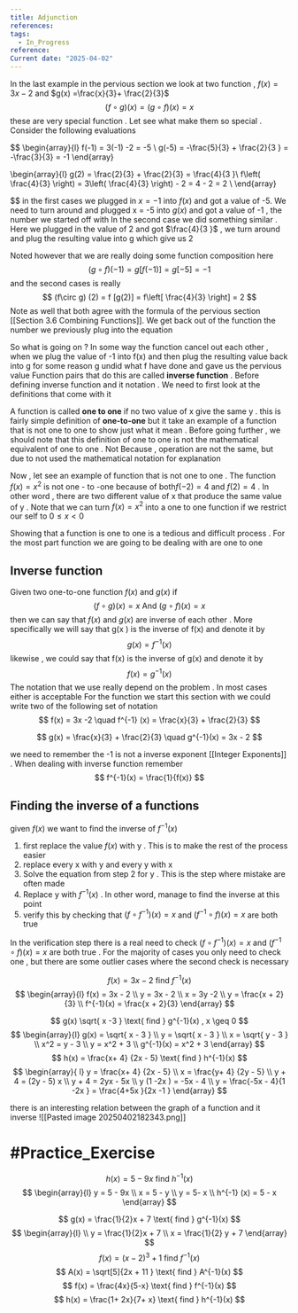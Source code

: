```yaml
---
title: Adjunction
references: 
tags:
  - In_Progress
reference: 
Current date: "2025-04-02"
---
```

In the last example in the pervious section we look at two function , $f(x) =3x -  2$ and $g(x) =\frac{x}{3}+ \frac{2}{3}$ 
$$
\left(f\circ g\right)\left(x\right)=\left(g\circ f\right)\left(x\right)=x
$$
these are very special function  . Let see what make them so special . Consider the following evaluations   


$$
\begin{array}{l}
f(-1) = 3(-1) -2  =  -5    \\
g(-5) = -\frac{5}{3} +  \frac{2}{3 }  = -\frac{3}{3}  =  -1 
\end{array}

$$
$$
\begin{array}{l}
 g(2) = \frac{2}{3} + \frac{2}{3}  = \frac{4}{3 }\\
f\left( \frac{4}{3} \right) = 3\left( \frac{4}{3} \right) - 2 =  4 - 2  = 2  \\
\end{array}

$$
in the first cases we plugged in $x = -1$ into $f(x)$ and got a value of -5. We need to turn around and plugged x =  -5 into $g(x)$  and got a  value of  -1 , the number we started off with 
In the second case we did something similar . Here we plugged in the value of 2 and got $\frac{4}{3 }$ , we turn around and plug the resulting value into g which give us 2 

Noted however that we are really doing some function composition here 
$$
(g\circ f) (-1 ) =  g[f(-1)]  = g[-5]  = -1 
$$
and the second cases is really  
$$
(f\circ g) (2)   = f [g(2)]  = f\left[ \frac{4}{3} \right]  = 2  
$$
Note as well that both agree with the formula of the pervious section  [[Section 3.6  Combining Functions]]. We get back out of the function the number we previously  plug  into the equation 

So what is going on ? In some way the function cancel out each other , when we plug the value of -1 into f(x) and then plug the resulting value back into  g  for some reason g undid what f have done and gave us the pervious value 
Function pairs that do this  are called **inverse function** . Before defining inverse function and it notation . We need to first look at the definitions  that come with it 

A function is called  **one to one** if no two value of x give the same y .  this is fairly simple definition of **one-to-one**  but it take an example of a function that is not one to one to show just what it mean . Before going further , we should note that this definition of one to one is not the  mathematical equivalent of one to one . Not  Because , operation are not the same, but due to    not used the mathematical notation for explanation 

Now , let see an example of function that is not one to one . The function $f(x) =  x^2$  is not  one - to -one because of both$f(-2) =4$ and $f( 2)= 4$ . In other word , there are two different value of  x that produce the same value of y . Note that we can turn $f(x) =x^2$ into  a one to one function if we restrict our self to $0\leq x<0$ 

Showing that a function is one to one is a tedious and difficult process . For the most part function we are going to be dealing with are one to one 


##  Inverse function 
Given  two one-to-one function $f(x) \text{ and } g(x)$ if  $$
(f \circ g)(x ) = x  \text{ And } (g\circ f)(x)  = x 
$$
then we can say that $f(x)$ and $g(x)$ are inverse of each other  . More specifically we will say that g(x ) is the inverse of f(x) and denote it by $$
g(x)  = f^{-1}(x) 
$$
likewise , we could say that f(x) is the inverse of g(x) and denote it by 
$$
f(x) = g^{-1}(x)
$$
The notation that we use really depend on the  problem . In  most cases either is   acceptable 
For the function we start this section with we could write two of the following set of notation  
$$
f(x)   =  3x   -2  \quad f^{-1} (x)  =  \frac{x}{3} + \frac{2}{3}
$$

$$
g(x)  =  \frac{x}{3} + \frac{2}{3}  \quad g^{-1}(x)  = 3x - 2 
$$

we need to remember the -1  is not a inverse exponent [[Integer Exponents]] . When dealing with inverse function remember 
$$
f^{-1}(x)  = \frac{1}{f(x)}
$$
## Finding the inverse of a functions 
given $f(x)$ we want to find the inverse of $f^{-1}(x)$  
1. first replace the value $f(x)$ with y . This is to make the rest of the process easier 
2. replace every x with y and every y with x 
3. Solve the equation from step 2 for y . This is the step where mistake are often made 
4. Replace y with $f^{-1}(x)$ . In other word, manage to find the inverse at this point 
5. verify this by checking that $(f\circ f^{-1})(x)  =x$ and $(f^{-1}\circ f)(x) =x$ are both true 


In the verification step there is a real need to check $(f\circ f^{-1})(x)  =x$ and $(f^{-1}\circ f)(x) =x$ are both true  . For the majority of cases you only need to check one , but there are some outlier cases where the second check is necessary 


$$
f(x)   = 3x  - 2 \text{ find } f^{-1}(x)  
$$
$$
\begin{array}{l}
f(x)   = 3x  - 2   \\
y =   3x  -  2  \\
x  =  3y   -2   \\
y  =  \frac{x +  2}{3}   \\
f^{-1}(x)    =  \frac{x +  2}{3}   
\end{array}
$$


$$
g(x) \sqrt{ x  -3  } \text{ find } g^{-1}(x) , x \geq 0  
$$
$$
\begin{array}{l}
g(x) =  \sqrt{  x - 3  }  \\
y  = \sqrt{ x - 3  }  \\
x = \sqrt{ y  - 3 }  \\
x^2  =  y  - 3   \\
y  =  x^2  + 3   \\
 g^{-1}(x)  = x^2  + 3  
\end{array}
$$
$$
h(x)  = \frac{x+ 4} {2x   - 5}   \text{ find } h^{-1}(x)
$$
$$
\begin{array}{ l}
y  = \frac{x+ 4} {2x   - 5}   \\
x   = \frac{y+ 4} {2y   - 5}   \\
y + 4 =  (2y - 5) x   \\
y +  4   = 2yx  - 5x  \\
y (1 -2x  )  = -5x  - 4  \\
y  =  \frac{-5x  - 4}{1 -2x } = \frac{4+5x }{2x  -1 }
\end{array}
$$

there is an interesting relation between the graph  of  a function and it inverse 
![[Pasted image 20250402182343.png]]


# #Practice_Exercise  

$$
h(x )   = 5- 9x \text{ find } h^{-1}(x )
$$
$$
\begin{array}{l}
y = 5 - 9x  \\
x = 5  - y   \\
y  = 5- x   \\
h^{-1} (x)   = 5 - x  
\end{array}
$$

$$
g(x)  =  \frac{1}{2}x + 7 \text{ find } g^{-1}(x)
$$
$$
\begin{array}{l}  \\
y =  \frac{1}{2}x + 7  \\
x =  \frac{1}{2} y  + 7
\end{array}
$$
$$
f(x) = (x  - 2)^3 + 1 \text{ find } f^{-1}(x)
$$
$$
A(x) = \sqrt[5]{2x + 11  } \text{ find } A^{-1}(x)
$$
$$
f(x) = \frac{4x}{5-x} \text{ find } f^{-1}(x)
$$
$$
h(x) = \frac{1+ 2x}{7+ x} \text{ find } h^{-1}(x)
$$

